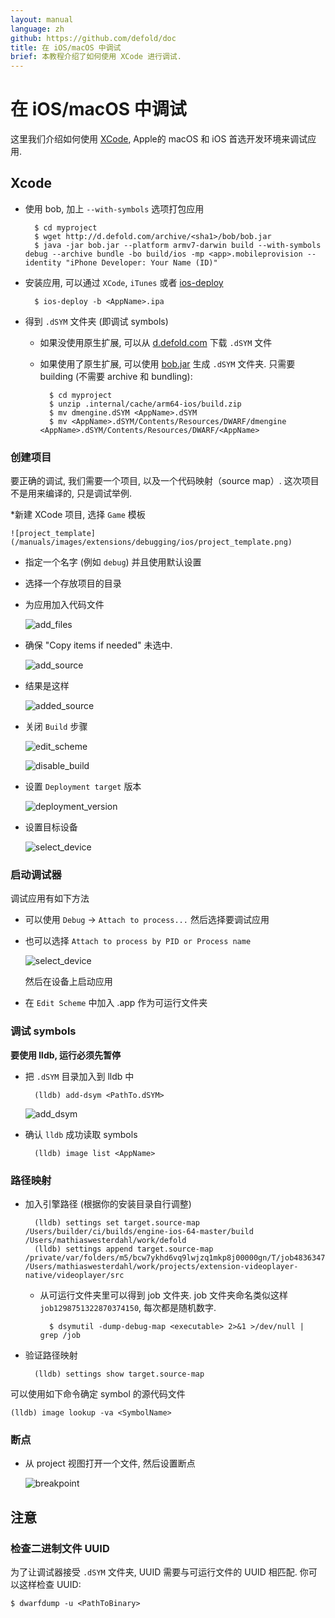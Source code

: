 ```yaml
---
layout: manual
language: zh
github: https://github.com/defold/doc
title: 在 iOS/macOS 中调试
brief: 本教程介绍了如何使用 XCode 进行调试.
---
```


# 在 iOS/macOS 中调试

这里我们介绍如何使用 [XCode](https://developer.apple.com/xcode/), Apple的 macOS 和 iOS 首选开发环境来调试应用.

## Xcode

* 使用 bob, 加上 `--with-symbols` 选项打包应用

		$ cd myproject
		$ wget http://d.defold.com/archive/<sha1>/bob/bob.jar
		$ java -jar bob.jar --platform armv7-darwin build --with-symbols debug --archive bundle -bo build/ios -mp <app>.mobileprovision --identity "iPhone Developer: Your Name (ID)"

* 安装应用, 可以通过 `XCode`, `iTunes` 或者 [ios-deploy](https://github.com/ios-control/ios-deploy)

		$ ios-deploy -b <AppName>.ipa

* 得到 `.dSYM` 文件夹 (即调试 symbols)

	* 如果没使用原生扩展, 可以从 [d.defold.com](http://d.defold.com) 下载 `.dSYM` 文件

	* 如果使用了原生扩展, 可以使用 [bob.jar](https://www.defold.com/zh/manuals/bob/) 生成 `.dSYM` 文件夹. 只需要 building (不需要 archive 和 bundling):

			$ cd myproject
			$ unzip .internal/cache/arm64-ios/build.zip
			$ mv dmengine.dSYM <AppName>.dSYM
			$ mv <AppName>.dSYM/Contents/Resources/DWARF/dmengine <AppName>.dSYM/Contents/Resources/DWARF/<AppName>


### 创建项目

要正确的调试, 我们需要一个项目, 以及一个代码映射（source map）.
这次项目不是用来编译的, 只是调试举例.

*新建 XCode 项目, 选择 `Game` 模板

	![project_template](/manuals/images/extensions/debugging/ios/project_template.png)

* 指定一个名字 (例如 `debug`) 并且使用默认设置

* 选择一个存放项目的目录

* 为应用加入代码文件

	![add_files](/manuals/images/extensions/debugging/ios/add_files.png)

* 确保 "Copy items if needed" 未选中.

	![add_source](/manuals/images/extensions/debugging/ios/add_source.png)

* 结果是这样

	![added_source](/manuals/images/extensions/debugging/ios/added_source.png)


* 关闭 `Build` 步骤

	![edit_scheme](/manuals/images/extensions/debugging/ios/edit_scheme.png)

	![disable_build](/manuals/images/extensions/debugging/ios/disable_build.png)

* 设置 `Deployment target` 版本

	![deployment_version](/manuals/images/extensions/debugging/ios/deployment_version.png)

* 设置目标设备

	![select_device](/manuals/images/extensions/debugging/ios/select_device.png)


### 启动调试器

调试应用有如下方法

* 可以使用 `Debug` -> `Attach to process...` 然后选择要调试应用

* 也可以选择 `Attach to process by PID or Process name`

	![select_device](/manuals/images/extensions/debugging/ios/attach_to_process_name.png)

	然后在设备上启动应用

* 在 `Edit Scheme` 中加入 <AppName>.app 作为可运行文件夹

### 调试 symbols

**要使用 lldb, 运行必须先暂停**

* 把 `.dSYM` 目录加入到 lldb 中

		(lldb) add-dsym <PathTo.dSYM>

	![add_dsym](/manuals/images/extensions/debugging/ios/add_dsym.png)

* 确认 `lldb` 成功读取 symbols

		(lldb) image list <AppName>

### 路径映射

* 加入引擎路径 (根据你的安装目录自行调整)

		(lldb) settings set target.source-map /Users/builder/ci/builds/engine-ios-64-master/build /Users/mathiaswesterdahl/work/defold
		(lldb) settings append target.source-map /private/var/folders/m5/bcw7ykhd6vq9lwjzq1mkp8j00000gn/T/job4836347589046353012/upload/videoplayer/src /Users/mathiaswesterdahl/work/projects/extension-videoplayer-native/videoplayer/src

	* 从可运行文件夹里可以得到 job 文件夹.
	job 文件夹命名类似这样 `job1298751322870374150`, 每次都是随机数字.

			$ dsymutil -dump-debug-map <executable> 2>&1 >/dev/null | grep /job

* 验证路径映射

		(lldb) settings show target.source-map

可以使用如下命令确定 symbol 的源代码文件

	(lldb) image lookup -va <SymbolName>


### 断点

* 从 project 视图打开一个文件, 然后设置断点

	![breakpoint](/manuals/images/extensions/debugging/ios/breakpoint.png)

## 注意

### 检查二进制文件 UUID

为了让调试器接受 `.dSYM` 文件夹, UUID 需要与可运行文件的 UUID 相匹配. 你可以这样检查 UUID:

	$ dwarfdump -u <PathToBinary>
